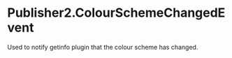 # Publisher2.ColourSchemeChangedEvent

Used to notify getinfo plugin that the colour scheme has changed.
